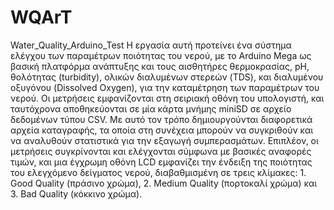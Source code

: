 # WQArT
Water_Quality_Arduino_Test
Η εργασία αυτή προτείνει ένα σύστημα ελέγχου των παραμέτρων ποιότητας του νερού, με το Arduino Mega ως βασική πλατφόρμα ανάπτυξης και τους αισθητήρες θερμοκρασίας, pH, θολότητας (turbidity), ολικών διαλυμένων στερεών (TDS), και διαλυμένου οξυγόνου (Dissolved Oxygen), για την καταμέτρηση των παραμέτρων του νερού.  Οι μετρήσεις εμφανίζονται στη σειριακή οθόνη του υπολογιστή, και ταυτόχρονα αποθηκεύονται σε μία κάρτα μνήμης miniSD σε αρχείο δεδομένων τύπου CSV. Με αυτό τον τρόπο δημιουργούνται διαφορετικά αρχεία καταγραφής, τα οποία στη συνέχεια μπορούν να συγκριθούν και να αναλυθούν στατιστικά για την εξαγωγή συμπερασμάτων. Επιπλέον, oι μετρήσεις συγκρίνονται και ελέγχονται σύμφωνα με βασικές αναφορές τιμών, και μια έγχρωμη οθόνη LCD εμφανίζει την ένδειξη της ποιότητας του ελεγχόμενο δείγματος νερού, διαβαθμισμένη σε τρεις κλίμακες: 1. Good Quality (πράσινο χρώμα), 2. Medium Quality (πορτοκαλί χρώμα) και 3. Bad Quality (κόκκινο χρώμα).

